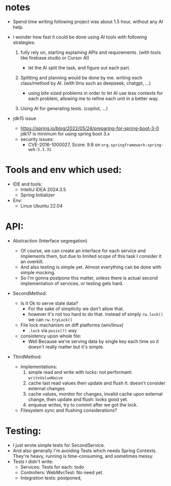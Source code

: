 # notes

- Spend time writing following project was about 1.5 hour, without any AI help.
- I wonder how fast it could be done using AI tools with following strategies:
    1. fully rely on, starting explaining APIs and requirements. (with tools like firebase.studio or Cursor AI)

        - let the AI split the task, and figure out each part.

    2. Splitting and planning would be done by me. writing each class/method by AI. (with llms such as deepseek, chatgpt, ...) 

        - using bite sized problems in order to let AI use less contexts for each problem, allowing me to refine each
          unit
          in a better way.

    3. Using AI for generating tests. (copilot, ...)

- jdk15 issue
    - https://spring.io/blog/2022/05/24/preparing-for-spring-boot-3-0
      jdk17 is minimum for using spring boot 3.x
    - security issues:
        - CVE-2016-1000027, Score: 9.8 on `org.springframework:spring-web:5.3.31`

# Tools and env which used:

- IDE and tools:
    - IntelliJ IDEA 2024.3.5
    - Spring Initializer
- Env:
    - Linux Ubuntu 22.04

# API:

- Abstraction (Interface segregation)
    - Of course, we can create an interface for each service and implements them, but due to limited scope of this task
      I consider it an overkill.
    - And also testing is simple yet. Almost everything can be done with simple mocking.
    - So I'm gonna postpone this matter, unless there is actual second implementation of services, or testing gets hard.

- SecondMethod:
    - Is it Ok to serve stale data?
        - For the sake of simplicity we don't allow that.
        - however it's not too hard to do that. instead of simply `rw.lock()` we can `rw.tryLock()`
    - File lock machanism on diff platforms (win/linux)
        - `.lock` via `posix(?)` way
    - consistency upon whole file:
        - Well Because we're serving data by single key each time so it doesn't really matter but it's simple.

- ThirdMethod:
    - Implementations:
        1. simple read and write with locks: not performant: `writeValueNaive`
        2. cache last read values then update and flush it: doesn't consider external changes
        3. cache values, monitor for changes, invalid cache upon external change, then update and flush: looks good yet.
        4. enqueue writes, try to commit after we got the lock.
    - Filesystem sync and flushing considerations?

# Testing:

- I just wrote simple tests for SecondService.
- And also generally I'm avoiding Tests which needs Spring Contexts. They're heavy, running is time-consuming, and
  sometimes messy.
- Tests I didn't write:
    - Services: Tests for each: todo
    - Controllers: WebMvcTest: No need yet.
    - Integration tests: postponed, 
